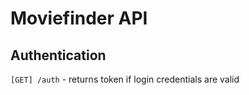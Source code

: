 # Moviefinder API

## Authentication

`[GET] /auth` - returns token if login credentials are valid


